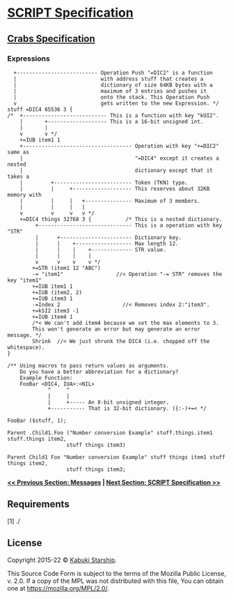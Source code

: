 # [SCRIPT Specification](../)

## [Crabs Specification](./)

### Expressions

```Script2
  +-------------------------- Operation Push "=DIC2" is a function  
  |                           with address stuff that creates a
  |                           dictionary of size 64KB bytes with a
  |                           maximum of 3 entries and pushes it
  |                           onto the stack. This Operation Push
  v                           gets written to the new Expression. */
stuff =DIC4 65536 3 {
/*  +--------------------------- This is a function with key "kUI2".
    |       +------------------- This is a 16-bit unsigned int.
    |       |
    v       v */
    +=IUB item1 1
    +----------------------------------- Operation with key "+=DIC2" same as
    |                                    "=DIC4" except it creates a nested
    |                                    dictionary except that it takes a
    |         +------------------------- Token (TKN) type.
    |         |     +------------------- This reserves about 32KB memory with
    |         |     |   +--------------- Maximum of 3 members.
    |         |     |   |
    v         v     v   v */
    +=DIC4 things 32768 3 {           /* This is a nested dictionary.
         +------------------------------ This is a operation with key "STR"
         |      +----------------------- Dictionary key.
         |      |    +------------------ Max length 12.
         |      |    |    +------------- STR value.
         |      |    |    |
         v      v    v    v */
        +=STR (item1 12 "ABC")
        -= "item1"                 //< Operation "-= STR" removes the key "item1"
        +=IUB item1 1
        +=IUB (item2, 2)
        +=IUB item3 1
        -=Index 2                    //< Removes index 2:"item3".
        +=kSI2 item3 -1
        +=IUB item4 1
        /*< We can't add item4 because we set the max elements to 3.
        This won't generate an error but may generate an error message. */
        Shrink  //< We just shrunk the DIC4 (i.e. chopped off the whitespace).
}

/** Using macros to pass return values as arguments.
    Do you have a better abbreviation for a dictionary?
    Example Function:
    FooBar <DIC4, IUA>:<NIL>
             ^     ^
             |     |
             |     +----- An 8-bit unsigned integer.
             +----------- That is 32-bit dictionary. ({:-)+=< */

FooBar ($stuff, 1);

Parent .Child1.Foo ("Number conversion Example" stuff.things.item1 stuff.things item2,
                   stuff things item3)

Parent Child1 Foo "Number conversion Example" stuff things item1 stuff things item2,
                   stuff things item3;
```

**[<< Previous Section: Messages](./Messages.md) | [Next Section: SCRIPT Specification >>](../)**

## Requirements

[1] ./

## License

Copyright 2015-22 © [Kabuki Starship](https://kabukistarship.com).

This Source Code Form is subject to the terms of the Mozilla Public License, v. 2.0. If a copy of the MPL was not distributed with this file, You can obtain one at <https://mozilla.org/MPL/2.0/>.

